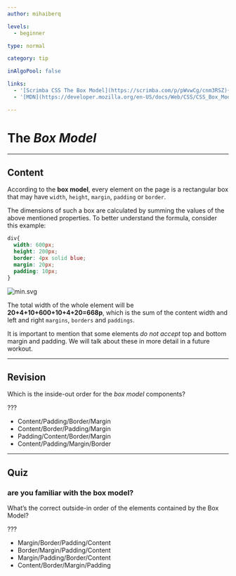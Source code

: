 ```yaml
---
author: mihaiberq

levels:
  - beginner

type: normal

category: tip

inAlgoPool: false

links:
  - '[Scrimba CSS The Box Model](https://scrimba.com/p/pWvwCg/cnm3RSZ){website}'
  - '[MDN](https://developer.mozilla.org/en-US/docs/Web/CSS/CSS_Box_Model/Introduction_to_the_CSS_box_model){documentation}'

---
```


# The *Box Model*

---
## Content

According to the **box model**, every element on the page is a rectangular box that may have `width`, `height`, `margin`, `padding` or `border`.

The dimensions of such a box are calculated by summing the values of the above mentioned properties. To better understand the formula, consider this example:
```css
div{
  width: 600px;
  height: 200px;
  border: 4px solid blue;
  margin: 20px;
  padding: 10px;
}
```

![min.svg](%3Csvg%20height=%22auto%22%20viewBox=%220%200%20810%20310%22%20xmlns=%22http://www.w3.org/2000/svg%22%20version=%221.2%22%20baseProfile=%22tiny%22%3E%3Cdesc%3ECreated%20by%20HiQPdf%3C/desc%3E%3Cg%20fill=%22none%22%20stroke=%22#000%22%20fill-rule=%22evenodd%22%20stroke-linecap=%22square%22%20stroke-linejoin=%22bevel%22%3E%3Cpath%20d=%22M8%208h800v300H8V8%22%20fill=%22#596193%22%20stroke=%22none%22/%3E%3Cpath%20d=%22M75%2015h666v286H75V15%22%20fill=%22#fff%22%20stroke=%22none%22/%3E%3Cg%20fill=%22#596193%22%20font-size=%2226%22%20font-family=%22'Roboto',sans-serif%22%3E%3Ctext%20x=%22110%22%20y=%2237%22%3EMargin%3C/text%3E%3Ctext%20x=%22140%22%20y=%2265%22%3EBorder%3C/text%3E%3Ctext%20x=%22170%22%20y=%22100%22%3EPadding%3C/text%3E%3Ctext%20x=%22195%22%20y=%22130%22%3EContent%3C/text%3E%3C/g%3E%3Cg%20font-size=%2222%22%20font-weight=%22300%22%20font-family=%22'Roboto',sans-serif%22%3E%3Ctext%20x=%22393%22%20y=%2237%22%3E20%3C/text%3E%3Ctext%20x=%22400%22%20y=%2265%22%3E4%3C/text%3E%3Ctext%20x=%22393%22%20y=%22100%22%3E10%3C/text%3E%3Ctext%20x=%2278%22%20y=%22165%22%3E20%3C/text%3E%3Ctext%20x=%22115%22%20y=%22165%22%3E4%3C/text%3E%3Ctext%20x=%22138%22%20y=%22165%22%3E10%3C/text%3E%3Ctext%20x=%22365%22%20y=%22165%22%3E600%C3%97200%3C/text%3E%3C/g%3E%3Cpath%20d=%22M75%2015h3v3h-3v-3M738%2015h3v3h-3v-3%22%20fill=%22#000%22%20stroke=%22none%22/%3E%3Cpath%20fill=%22none%22%20d=%22M78%2016.5h659%22%20stroke-dasharray=%229,9%22%20stroke-dashoffset=%227%22%20stroke-width=%223%22%20stroke-linecap=%22butt%22%20stroke-linejoin=%22miter%22%20stroke-miterlimit=%222%22/%3E%3Cpath%20d=%22M75%20298h3v3h-3v-3M738%20298h3v3h-3v-3%22%20fill=%22#000%22%20stroke=%22none%22/%3E%3Cpath%20fill=%22none%22%20d=%22M78%20299.5h659%22%20stroke-dasharray=%229,9%22%20stroke-dashoffset=%227%22%20stroke-width=%223%22%20stroke-linecap=%22butt%22%20stroke-linejoin=%22miter%22%20stroke-miterlimit=%222%22/%3E%3Cpath%20d=%22M75%2015h3v3h-3v-3M75%20298h3v3h-3v-3%22%20fill=%22#000%22%20stroke=%22none%22/%3E%3Cpath%20fill=%22none%22%20d=%22M76.5%2018v279%22%20stroke-dasharray=%229,9%22%20stroke-dashoffset=%228%22%20stroke-width=%223%22%20stroke-linecap=%22butt%22%20stroke-linejoin=%22miter%22%20stroke-miterlimit=%222%22/%3E%3Cpath%20d=%22M738%2015h3v3h-3v-3M738%20298h3v3h-3v-3%22%20fill=%22#000%22%20stroke=%22none%22/%3E%3Cpath%20fill=%22none%22%20d=%22M739.5%2018v279%22%20stroke-dasharray=%229,9%22%20stroke-dashoffset=%228%22%20stroke-width=%223%22%20stroke-linecap=%22butt%22%20stroke-linejoin=%22miter%22%20stroke-miterlimit=%222%22/%3E%3Cpath%20d=%22M105%2040h606v236H105V40%22%20fill=%22#000%22%20fill-opacity=%22.098%22%20stroke=%22none%22/%3E%3Cpath%20d=%22M105%2040h606v3H105v-3M105%20273h606v3H105v-3%22%20fill=%22#000%22%20stroke=%22none%22/%3E%3Cpath%20d=%22M105%2040h3v236h-3V40M708%2040h3v236h-3V40%22%20fill=%22#000%22%20stroke=%22none%22/%3E%3Cpath%20d=%22M135%2070h546v176H135V70%22%20fill=%22#000%22%20fill-opacity=%22.098%22%20stroke=%22none%22/%3E%3Cpath%20d=%22M135%2070h3v3h-3v-3M678%2070h3v3h-3v-3%22%20fill=%22#000%22%20stroke=%22none%22/%3E%3Cpath%20fill=%22none%22%20d=%22M138%2071.5h539%22%20stroke-dasharray=%229,9%22%20stroke-dashoffset=%224%22%20stroke-width=%223%22%20stroke-linecap=%22butt%22%20stroke-linejoin=%22miter%22%20stroke-miterlimit=%222%22/%3E%3Cpath%20d=%22M135%20243h3v3h-3v-3M678%20243h3v3h-3v-3%22%20fill=%22#000%22%20stroke=%22none%22/%3E%3Cpath%20fill=%22none%22%20d=%22M138%20244.5h539%22%20stroke-dasharray=%229,9%22%20stroke-dashoffset=%224%22%20stroke-width=%223%22%20stroke-linecap=%22butt%22%20stroke-linejoin=%22miter%22%20stroke-miterlimit=%222%22/%3E%3Cpath%20d=%22M135%2070h3v3h-3v-3M135%20243h3v3h-3v-3%22%20fill=%22#000%22%20stroke=%22none%22/%3E%3Cpath%20fill=%22none%22%20d=%22M136.5%2073v169%22%20stroke-dasharray=%229,9%22%20stroke-width=%223%22%20stroke-linecap=%22butt%22%20stroke-linejoin=%22miter%22%20stroke-miterlimit=%222%22/%3E%3Cpath%20d=%22M678%2070h3v3h-3v-3M678%20243h3v3h-3v-3%22%20fill=%22#000%22%20stroke=%22none%22/%3E%3Cpath%20fill=%22none%22%20d=%22M679.5%2073v169%22%20stroke-dasharray=%229,9%22%20stroke-width=%223%22%20stroke-linecap=%22butt%22%20stroke-linejoin=%22miter%22%20stroke-miterlimit=%222%22/%3E%3Cpath%20d=%22M165%20105h486v106H165V105%22%20fill=%22#000%22%20fill-opacity=%22.098%22%20stroke=%22none%22/%3E%3Cpath%20d=%22M165%20105h486v3H165v-3M165%20208h486v3H165v-3%22%20fill=%22#000%22%20stroke=%22none%22/%3E%3Cpath%20d=%22M165%20105h3v106h-3V105M648%20105h3v106h-3V105%22%20fill=%22#000%22%20stroke=%22none%22/%3E%3C/g%3E%3C/svg%3E)

The total width of the whole element will be **20+4+10+600+10+4+20=668p**, which is the sum of the content width and left and right `margins`, `borders` and `paddings`.

It is important to mention that some elements *do not accept* top and bottom margin and padding. We will talk about these in more detail in a future workout.

---
## Revision

Which is the inside-out order for the *box model* components?

???

* Content/Padding/Border/Margin
* Content/Border/Padding/Margin
* Padding/Content/Border/Margin
* Content/Padding/Margin/Border

---
## Quiz 
### are you familiar with the box model?

What’s the correct outside-in order of the elements contained by the Box Model?

 ???

* Margin/Border/Padding/Content
* Border/Margin/Padding/Content
* Margin/Padding/Border/Content
* Content/Border/Margin/Padding
 

